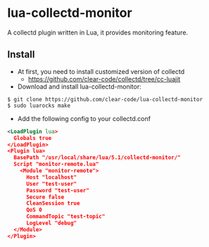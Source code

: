 # lua-collectd-monitor

A collectd plugin written in Lua, it provides monitoring feature.

## Install

* At first, you need to install customized version of collectd
  * https://github.com/clear-code/collectd/tree/cc-luajit
* Download and install lua-collectd-monitor:
```shell
$ git clone https://github.com/clear-code/lua-collectd-monitor
$ sudo luarocks make
```
* Add the following config to your collectd.conf
```xml
<LoadPlugin lua>
  Globals true
</LoadPlugin>
<Plugin lua>
  BasePath "/usr/local/share/lua/5.1/collectd-monitor/"
  Script "monitor-remote.lua"
    <Module "monitor-remote">
      Host "localhost"
      User "test-user"
      Password "test-user"
      Secure false
      CleanSession true
      QoS 0
      CommandTopic "test-topic"
      LogLevel "debug"
  </Module>
</Plugin>
```
